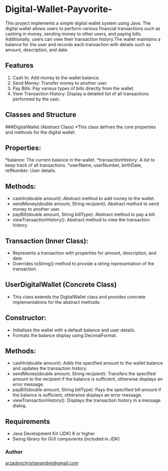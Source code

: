 # Digital-Wallet-Payvorite-
This project implements a simple digital wallet system using Java. The digital wallet allows users to perform various financial transactions such as cashing in money, sending money to other users, and paying bills. Additionally, users can view their transaction history.The wallet maintains a balance for the user and records each transaction with details such as amount, description, and date.

## Features
1. Cash In: Add money to the wallet balance.
2. Send Money: Transfer money to another user.
3. Pay Bills: Pay various types of bills directly from the wallet.
4. View Transaction History: Display a detailed list of all transactions performed by the user.

## Classes and Structure
###DigitalWallet (Abstract Class)
*This class defines the core properties and methods for the digital wallet:

## Properties:
*balance: The current balance in the wallet.
*transactionHistory: A list to keep track of all transactions.
*userName, userNumber, birthDate, refNumber: User details.

## Methods:
* cashIn(double amount): Abstract method to add money to the wallet.
* sendMoney(double amount, String recipient): Abstract method to send money to another user.
* payBill(double amount, String billType): Abstract method to pay a bill.
* viewTransactionHistory(): Abstract method to view the transaction history.

## Transaction (Inner Class):
* Represents a transaction with properties for amount, description, and date.
* Overrides toString() method to provide a string representation of the transaction.

## UserDigitalWallet (Concrete Class)
* This class extends the DigitalWallet class and provides concrete implementations for the abstract methods:

## Constructor:
* Initializes the wallet with a default balance and user details.
* Formats the balance display using DecimalFormat.

## Methods:
* cashIn(double amount): Adds the specified amount to the wallet balance and updates the transaction history.
* sendMoney(double amount, String recipient): Transfers the specified amount to the recipient if the balance is sufficient, otherwise displays an error message.
* payBill(double amount, String billType): Pays the specified bill amount if the balance is sufficient, otherwise displays an error message.
* viewTransactionHistory(): Displays the transaction history in a message dialog.

## Requirements
* Java Development Kit (JDK) 8 or higher
* Swing library for GUI components (included in JDK)

### Author
arzadonchristianandrei@gmail.com

